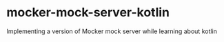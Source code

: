 # mocker-mock-server-kotlin
Implementing a version of Mocker mock server while learning about kotlin
